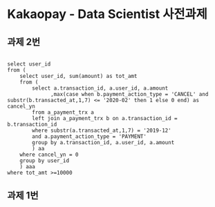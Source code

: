 # Kakaopay - Data Scientist 사전과제

## 과제 2번
<pre><code>
select user_id
from (
    select user_id, sum(amount) as tot_amt
    from (
        select a.transaction_id, a.user_id, a.amount
              ,max(case when b.payment_action_type = 'CANCEL' and substr(b.transacted_at,1,7) <= '2020-02' then 1 else 0 end) as cancel_yn
        from a_payment_trx a
        left join a_payment_trx b on a.transaction_id = b.transaction_id
        where substr(a.transacted_at,1,7) = '2019-12'
        and a.payment_action_type = 'PAYMENT'
        group by a.transaction_id, a.user_id, a.amount
        ) aa
    where cancel_yn = 0
    group by user_id
    ) aaa
where tot_amt >=10000
</code></pre>

## 과제 1번

